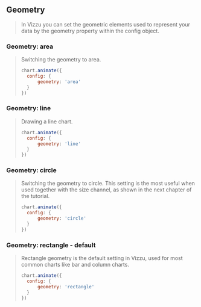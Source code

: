 ## Geometry

> In Vizzu you can set the geometric elements used to represent your data by the 
> geometry property within the config object. 

### Geometry: area
 
> Switching the geometry to area.
> 
> ```javascript 
> chart.animate({
> 	config: {
> 		geometry: 'area'
> 	}
> })
> ```

### Geometry: line

> Drawing a line chart.
> 
> ```javascript
> chart.animate({
> 	config: {
> 		geometry: 'line'
> 	}
> })
> ```

### Geometry: circle

> Switching the geometry to circle. This setting is the most useful when used 
> together with the size channel, as shown in the next chapter of the tutorial.
> 
> ```javascript
> chart.animate({
> 	config: {
> 		geometry: 'circle'
> 	}
> })
> ```

### Geometry: rectangle - default

> Rectangle geometry is the default setting in Vizzu, used for most common charts 
> like bar and column charts.
> 
> ```javascript
> chart.animate({
> 	config: {
> 		geometry: 'rectangle'
> 	}
> })
> ```
